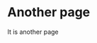 <!-- TITLE: Another Page -->
<!-- SUBTITLE: A quick summary of Another Page -->

# Another page
It is another page